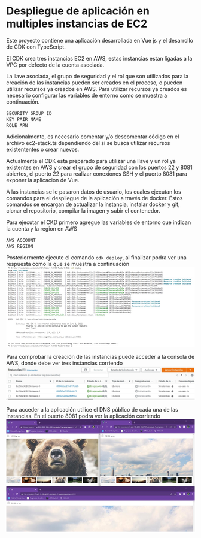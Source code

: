 # Despliegue de aplicación en multiples instancias de EC2

Este proyecto contiene una aplicación desarrollada en Vue js y el desarrollo de CDK con TypeScript.

El CDK crea tres instancias EC2 en AWS, estas instancias estan ligadas a la VPC por defecto de la cuenta asociada. 

La llave asociada, el grupo de seguridad y el rol que son utilizados para la creación de las instancias pueden ser creados en el proceso, o pueden utilizar recursos ya creados en AWS. Para utilizar recursos ya creados es necesario configurar las variables de entorno como se muestra a continuación.
```
SECURITY_GROUP_ID
KEY_PAIR_NAME
ROLE_ARN
```
Adicionalmente, es necesario comentar y/o descomentar código en el archivo ec2-stack.ts dependiendo del si se busca utilizar recursos existententes o crear nuevos. 

Actualmente el CDK esta preparado para utilizar una llave y un rol ya existentes en AWS y crear el grupo de seguridad con los puertos 22 y 8081 abiertos, el puerto 22 para realizar conexiones SSH y el puerto 8081 para exponer la aplicacion de Vue.

A las instancias se le pasaron datos de usuario, los cuales ejecutan los comandos para el despliegue de la aplicación a través de docker. Estos comandos se encargan de actualizar la instancia, instalar docker y git, clonar el repositorio, compilar la imagen y subir el contenedor.

Para ejecutar el CKD primero agregue las variables de entorno que indican la cuenta y la region en AWS
```
AWS_ACCOUNT
AWS_REGION
```
Posteriormente ejecute el comando `cdk deploy`, al finalizar podra ver una respuesta como la que se muestra a continuación
![](img/output.jpg)

Para comprobar la creación de las instancias puede acceder a la consola de AWS, donde debe ver tres instancias corriendo
![](img/AWSInstances.jpg)

Para acceder a la aplicación utilice el DNS público de cada una de las instancias. En el puerto 8081 podra ver la aplicación corriendo
![](img/AllInstances.jpg)
